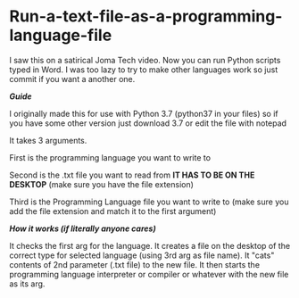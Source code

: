 # Run-a-text-file-as-a-programming-language-file
I saw this on a satirical Joma Tech video. Now you can run Python scripts typed in Word. I was too lazy to try to make other languages work so just commit if you want a another one.

***Guide***


I originally made this for use with Python 3.7 (python37 in your files) so if you have some other version just download 3.7 or edit the file with notepad


It takes 3 arguments.


First is the programming language you want to write to


Second is the .txt file you want to read from **IT HAS TO BE ON THE DESKTOP** (make sure you have the file extension)


Third is the Programming Language file you want to write to (make sure you add the file extension and match it to the first argument)


***How it works (if literally anyone cares)***

It checks the first arg for the language.
It creates a file on the desktop of the correct type for selected language (using 3rd arg as file name).
It "cats" contents of 2nd parameter (.txt file) to the new file.
It then starts the programming language interpreter or compiler or whatever with the new file as its arg.
